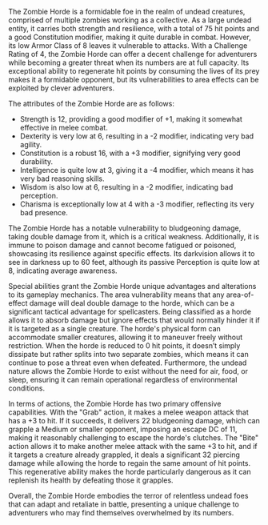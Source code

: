 The Zombie Horde is a formidable foe in the realm of undead creatures, comprised of multiple zombies working as a collective. As a large undead entity, it carries both strength and resilience, with a total of 75 hit points and a good Constitution modifier, making it quite durable in combat. However, its low Armor Class of 8 leaves it vulnerable to attacks. With a Challenge Rating of 4, the Zombie Horde can offer a decent challenge for adventurers while becoming a greater threat when its numbers are at full capacity. Its exceptional ability to regenerate hit points by consuming the lives of its prey makes it a formidable opponent, but its vulnerabilities to area effects can be exploited by clever adventurers.

The attributes of the Zombie Horde are as follows: 
- Strength is 12, providing a good modifier of +1, making it somewhat effective in melee combat.
- Dexterity is very low at 6, resulting in a -2 modifier, indicating very bad agility.
- Constitution is a robust 16, with a +3 modifier, signifying very good durability.
- Intelligence is quite low at 3, giving it a -4 modifier, which means it has very bad reasoning skills.
- Wisdom is also low at 6, resulting in a -2 modifier, indicating bad perception.
- Charisma is exceptionally low at 4 with a -3 modifier, reflecting its very bad presence.

The Zombie Horde has a notable vulnerability to bludgeoning damage, taking double damage from it, which is a critical weakness. Additionally, it is immune to poison damage and cannot become fatigued or poisoned, showcasing its resilience against specific effects. Its darkvision allows it to see in darkness up to 60 feet, although its passive Perception is quite low at 8, indicating average awareness.

Special abilities grant the Zombie Horde unique advantages and alterations to its gameplay mechanics. The area vulnerability means that any area-of-effect damage will deal double damage to the horde, which can be a significant tactical advantage for spellcasters. Being classified as a horde allows it to absorb damage but ignore effects that would normally hinder it if it is targeted as a single creature. The horde's physical form can accommodate smaller creatures, allowing it to maneuver freely without restriction. When the horde is reduced to 0 hit points, it doesn’t simply dissipate but rather splits into two separate zombies, which means it can continue to pose a threat even when defeated. Furthermore, the undead nature allows the Zombie Horde to exist without the need for air, food, or sleep, ensuring it can remain operational regardless of environmental conditions.

In terms of actions, the Zombie Horde has two primary offensive capabilities. With the "Grab" action, it makes a melee weapon attack that has a +3 to hit. If it succeeds, it delivers 22 bludgeoning damage, which can grapple a Medium or smaller opponent, imposing an escape DC of 11, making it reasonably challenging to escape the horde's clutches. The "Bite" action allows it to make another melee attack with the same +3 to hit, and if it targets a creature already grappled, it deals a significant 32 piercing damage while allowing the horde to regain the same amount of hit points. This regenerative ability makes the horde particularly dangerous as it can replenish its health by defeating those it grapples.

Overall, the Zombie Horde embodies the terror of relentless undead foes that can adapt and retaliate in battle, presenting a unique challenge to adventurers who may find themselves overwhelmed by its numbers.